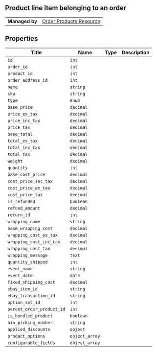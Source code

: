 ## Product line item belonging to an order

|||
|---|---|
| **Managed by** | [Order Products Resource](/api/stores/v2/orders/products)

## Properties

| Title | Name | Type | Description |
| --- | --- | --- | --- |
| `id` | `int` |
| `order_id` | `int` |
| `product_id` | `int` |
| `order_address_id` | `int` |
| `name` | `string` |
| `sku` | `string` |
| `type` | `enum` |
| `base_price` | `decimal` |
| `price_ex_tax` | `decimal` |
| `price_inc_tax` | `decimal` |
| `price_tax` | `decimal` |
| `base_total` | `decimal` |
| `total_ex_tax` | `decimal` |
| `total_inc_tax` | `decimal` |
| `total_tax` | `decimal` |
| `weight` | `decimal` |
| `quantity` | `int` |
| `base_cost_price` | `decimal` |
| `cost_price_inc_tax` | `decimal` |
| `cost_price_ex_tax` | `decimal` |
| `cost_price_tax` | `decimal` |
| `is_refunded` | `boolean` |
| `refund_amount` | `decimal` |
| `return_id` | `int` |
| `wrapping_name` | `string` |
| `base_wrapping_cost` | `decimal` |
| `wrapping_cost_ex_tax` | `decimal` |
| `wrapping_cost_inc_tax` | `decimal` |
| `wrapping_cost_tax` | `decimal` |
| `wrapping_message` | `text` |
| `quantity_shipped` | `int` |
| `event_name` | `string` |
| `event_date` | `date` |
| `fixed_shipping_cost` | `decimal` |
| `ebay_item_id` | `string` |
| `ebay_transaction_id` | `string` |
| `option_set_id` | `int` |
| `parent_order_product_id` | `int` |
| `is_bundled_product` | `boolean` |
| `bin_picking_number` | `string` |
| `applied_discounts` | `object` |
| `product_options` | `object_array` |
| `configurable_fields` | `object_array` 
